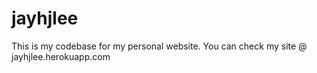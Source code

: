 # jayhjlee
This is my codebase for my personal website.
You can check my site @ jayhjlee.herokuapp.com
